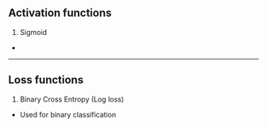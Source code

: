 ## Activation functions
1. Sigmoid
- 

---

## Loss functions
1. Binary Cross Entropy (Log loss)
- Used for binary classification